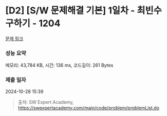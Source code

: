 # [D2] [S/W 문제해결 기본] 1일차 - 최빈수 구하기 - 1204 

[문제 링크](https://swexpertacademy.com/main/code/problem/problemDetail.do?contestProbId=AV13zo1KAAACFAYh) 

### 성능 요약

메모리: 43,784 KB, 시간: 136 ms, 코드길이: 261 Bytes

### 제출 일자

2024-10-28 15:39



> 출처: SW Expert Academy, https://swexpertacademy.com/main/code/problem/problemList.do